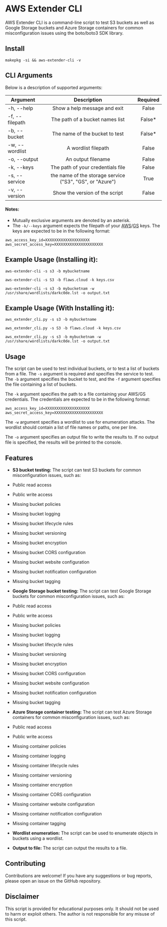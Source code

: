 # AWS Extender CLI

AWS Extender CLI is a command-line script to test S3 buckets as well as Google Storage buckets and Azure Storage containers for common misconfiguration issues using the boto/boto3 SDK library.

## Install

```ShellSession
makepkg -si && aws-extender-cli -v
```

## CLI Arguments

Below is a description of supported arguments:

| Argument | Description | Required |
|----------|:-------------:|:-------------:|
| -h, --help | Show a help message and exit | False |
| -f, --filepath | The path of a bucket names list | False* |
| -b, --bucket | The name of the bucket to test | False* |
| -w, --wordlist | A wordlist filepath | False |
| -o, --output | An output filename | False |
| -k, --keys | The path of your credentials file | False |
| -s, --service | the name of the storage service ("S3", "GS", or "Azure") | True |
| -v, --version | Show the version of the script | False |


#### Notes:
* Mutually exclusive arguments are denoted by an asterisk.
* The `-k/--keys` argument expects the filepath of your [AWS](https://console.aws.amazon.com/iam/home?#/security_credential)/[GS](https://cloud.google.com/storage/docs/migrating#keys) keys. The keys are expected to be in the following format:
```
aws_access_key_id=XXXXXXXXXXXXXXXXXXXX
aws_secret_access_key=XXXXXXXXXXXXXXXXXXXXXX
```


## Example Usage (Installing it):


```ShellSession
aws-extender-cli -s s3 -b mybucketname
```

```ShellSession
aws-extender-cli -s S3 -b flaws.cloud -k keys.csv
```

```ShellSession
aws-extender-cli -s s3 -b mybucketnam -w /usr/share/wordlists/darkc0de.lst -o output.txt
```

## Example Usage (With Installing it):

```ShellSession
aws_extender_cli.py -s s3 -b mybucketname
```

```ShellSession
aws_extender_cli.py -s S3 -b flaws.cloud -k keys.csv
```

```ShellSession
aws_extender_cli.py -s s3 -b mybucketnam -w /usr/share/wordlists/darkc0de.lst -o output.txt
```


## Usage

The script can be used to test individual buckets, or to test a list of buckets from a file. The `-s` argument is required and specifies the service to test. The `-b` argument specifies the bucket to test, and the `-f` argument specifies the file containing a list of buckets.

The `-k` argument specifies the path to a file containing your AWS/GS credentials. The credentials are expected to be in the following format:

```
aws_access_key_id=XXXXXXXXXXXXXXXXXXXX
aws_secret_access_key=XXXXXXXXXXXXXXXXXXXXXX
```

The `-w` argument specifies a wordlist to use for enumeration attacks. The wordlist should contain a list of file names or paths, one per line.

The `-o` argument specifies an output file to write the results to. If no output file is specified, the results will be printed to the console.


## Features


* **S3 bucket testing:** 
The script can test S3 buckets for common misconfiguration issues, such as:
* Public read access
* Public write access
* Missing bucket policies
* Missing bucket logging
* Missing bucket lifecycle rules
* Missing bucket versioning
* Missing bucket encryption
* Missing bucket CORS configuration
* Missing bucket website configuration
* Missing bucket notification configuration
* Missing bucket tagging


* **Google Storage bucket testing:**
The script can test Google Storage buckets for common misconfiguration issues, such as:
* Public read access
* Public write access
* Missing bucket policies
* Missing bucket logging
* Missing bucket lifecycle rules
* Missing bucket versioning
* Missing bucket encryption
* Missing bucket CORS configuration
* Missing bucket website configuration
* Missing bucket notification configuration
* Missing bucket tagging


* **Azure Storage container testing:**
The script can test Azure Storage containers for common misconfiguration issues, such as:
* Public read access
* Public write access
* Missing container policies
* Missing container logging
* Missing container lifecycle rules
* Missing container versioning
* Missing container encryption
* Missing container CORS configuration
* Missing container website configuration
* Missing container notification configuration
* Missing container tagging


* **Wordlist enumeration:**
The script can be used to enumerate objects in buckets using a wordlist.


* **Output to file:**
The script can output the results to a file.


## Contributing

Contributions are welcome! If you have any suggestions or bug reports, please open an issue on the GitHub repository.


## Disclaimer

This script is provided for educational purposes only. It should not be used to harm or exploit others. The author is not responsible for any misuse of this script.
